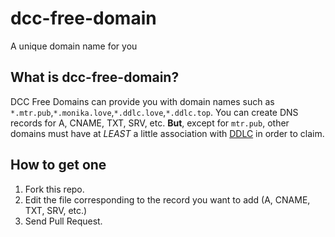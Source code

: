 # dcc-free-domain
A unique domain name for you

## What is dcc-free-domain?
DCC Free Domains can provide you with domain names such as `*.mtr.pub`,`*.monika.love`,`*.ddlc.love`,`*.ddlc.top`. You can create DNS records for A, CNAME, TXT, SRV, etc.
**But**, except for `mtr.pub`, other domains must have at *LEAST* a little association with [DDLC](https://ddlc.moe) in order to claim.

## How to get one
1. Fork this repo.
2. Edit the file corresponding to the record you want to add (A, CNAME, TXT, SRV, etc.)
3. Send Pull Request.
